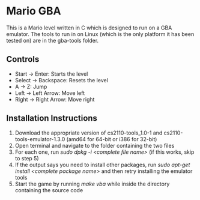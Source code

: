 # Mario GBA

This is a Mario level written in C which is designed to run on a GBA emulator. The tools to run in on Linux (which is the only platform it has been tested on) are in the gba-tools folder.

## Controls
* Start -> Enter: Starts the level
* Select -> Backspace: Resets the level
* A -> Z: Jump
* Left -> Left Arrow: Move left
* Right -> Right Arrow: Move right

## Installation Instructions
1. Download the appropriate version of cs2110-tools_1.0-1 and cs2110-tools-emulator-1.3.0 (amd64 for 64-bit or i386 for 32-bit)
2. Open terminal and navigate to the folder containing the two files
3. For each one, run *sudo dpkg -i \<complete file name\>* (if this works, skip to step 5)
4. If the output says you need to install other packages, run *sudo apt-get install \<complete package name\>* and then retry installing the emulator tools
5. Start the game by running *make vba* while inside the directory containing the source code
